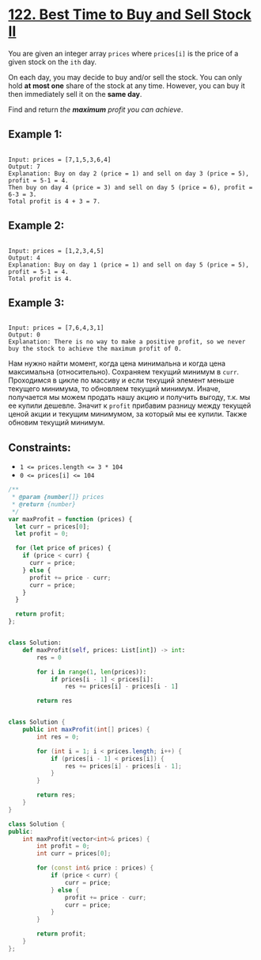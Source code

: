 # [122. Best Time to Buy and Sell Stock II](https://leetcode.com/problems/best-time-to-buy-and-sell-stock-ii/description/?envType=study-plan-v2&envId=top-interview-150)

You are given an integer array `prices` where `prices[i]` is the price of a given stock on the `ith` day.

On each day, you may decide to buy and/or sell the stock. You can only hold **at most one** share of the stock at any time. However, you can buy it then immediately sell it on the **same day**.

Find and return _the **maximum** profit you can achieve_.

## Example 1:

```

Input: prices = [7,1,5,3,6,4]
Output: 7
Explanation: Buy on day 2 (price = 1) and sell on day 3 (price = 5), profit = 5-1 = 4.
Then buy on day 4 (price = 3) and sell on day 5 (price = 6), profit = 6-3 = 3.
Total profit is 4 + 3 = 7.

```

## Example 2:

```

Input: prices = [1,2,3,4,5]
Output: 4
Explanation: Buy on day 1 (price = 1) and sell on day 5 (price = 5), profit = 5-1 = 4.
Total profit is 4.

```

## Example 3:

```

Input: prices = [7,6,4,3,1]
Output: 0
Explanation: There is no way to make a positive profit, so we never buy the stock to achieve the maximum profit of 0.

```

Нам нужно найти момент, когда цена минимальна и когда цена максимальна (относительно).
Сохраняем текущий минимум в `curr`. Проходимся в цикле по массиву и если текущий элемент меньше текущего минимума, то обновляем текущий минимум. Иначе, получается мы можем продать нашу акцию и получить выгоду, т.к. мы ее купили дешевле. Значит к `profit` прибавим разницу между текущей ценой акции и текущим минимумом, за который мы ее купили. Также обновим текущий минимум.

## Constraints:

- `1 <= prices.length <= 3 * 104`
- `0 <= prices[i] <= 104`

```js
/**
 * @param {number[]} prices
 * @return {number}
 */
var maxProfit = function (prices) {
  let curr = prices[0];
  let profit = 0;

  for (let price of prices) {
    if (price < curr) {
      curr = price;
    } else {
      profit += price - curr;
      curr = price;
    }
  }

  return profit;
};
```

```python

class Solution:
    def maxProfit(self, prices: List[int]) -> int:
        res = 0

        for i in range(1, len(prices)):
            if prices[i - 1] < prices[i]:
                res += prices[i] - prices[i - 1]

        return res

```

```java

class Solution {
    public int maxProfit(int[] prices) {
        int res = 0;

        for (int i = 1; i < prices.length; i++) {
            if (prices[i - 1] < prices[i]) {
                res += prices[i] - prices[i - 1];
            }
        }

        return res;
    }
}

```

```cpp
class Solution {
public:
    int maxProfit(vector<int>& prices) {
        int profit = 0;
        int curr = prices[0];

        for (const int& price : prices) {
            if (price < curr) {
                curr = price;
            } else {
                profit += price - curr;
                curr = price;
            }
        }

        return profit;
    }
};
```
